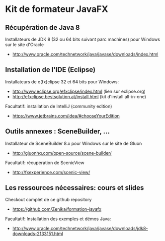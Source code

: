 # Kit de formateur JavaFX

## Récupération de Java 8

Installateurs de JDK 8 (32 ou 64 bits suivant parc machines) pour Windows sur le site d'Oracle
  - http://www.oracle.com/technetwork/java/javase/downloads/index.html

## Installation de l'IDE (Eclipse)

Installateurs de e(fx)clipse 32 et 64 bits pour Windows: 
  - http://www.eclipse.org/efxclipse/index.html (lien sur eclipse.org)
  - http://efxclipse.bestsolution.at/install.html (kit d'install all-in-one)

Facultatif: installation de IntelliJ (community edition)
  - https://www.jetbrains.com/idea/#chooseYourEdition
  
## Outils annexes : SceneBuilder, ...

Installateur de SceneBuilder 8.x pour Windows sur le site de Gluon
  - http://gluonhq.com/open-source/scene-builder/

Facultatif: récupération de ScenicView
  - http://fxexperience.com/scenic-view/
  

## Les ressources nécessaires: cours et slides

Checkout complet de ce github repository
  - https://github.com/Zenika/formation-javafx

Facultatif: Installation des exemples et démos Java:
  - http://www.oracle.com/technetwork/java/javase/downloads/jdk8-downloads-2133151.html


